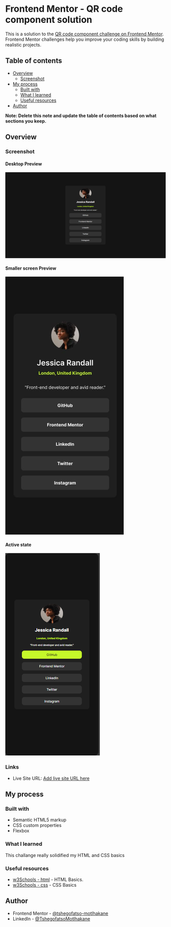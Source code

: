 # Frontend Mentor - QR code component solution

This is a solution to the [QR code component challenge on Frontend Mentor](https://www.frontendmentor.io/challenges/qr-code-component-iux_sIO_H). Frontend Mentor challenges help you improve your coding skills by building realistic projects. 

## Table of contents

- [Overview](#overview)
  - [Screenshot](#screenshot)
- [My process](#my-process)
  - [Built with](#built-with)
  - [What I learned](#what-i-learned)
  - [Useful resources](#useful-resources)
- [Author](#author)

**Note: Delete this note and update the table of contents based on what sections you keep.**

## Overview

### Screenshot

#### Desktop Preview

![](./solutions/desktop-preview.com.png)

#### Smaller screen Preview

![](./solutions/mobile-preview.png)

#### Active state

![](./solutions/mobile-preview-active.png)

### Links

- Live Site URL: [Add live site URL here](https://your-live-site-url.com)

## My process

### Built with

- Semantic HTML5 markup
- CSS custom properties
- Flexbox


### What I learned

This challange really solidified my HTML and CSS basics


### Useful resources

- [w3Schools - html](https://www.w3schools.com/html/) - HTML Basics.
- [w3Schools - css](https://www.w3schools.com/css/) - CSS Basics


## Author

- Frontend Mentor - [@tshegofatso-motlhakane](https://www.frontendmentor.io/profile/tshegofatso-motlhakane)
- LinkedIn - [@TshegofatsoMotlhakane](https://www.linkedin.com/in/tshegofatso-motlhakane-905600233/)



